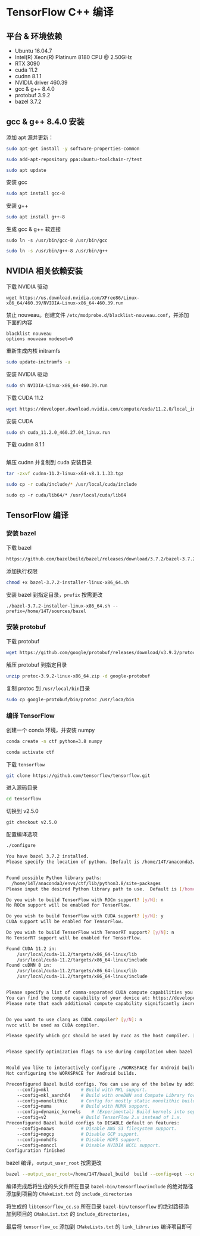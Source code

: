 # TensorFlow C++ 编译

## 平台 & 环境依赖

- Ubuntu 16.04.7
- Intel(R) Xeon(R) Platinum 8180 CPU @ 2.50GHz
- RTX 3090
- cuda 11.2
- cudnn 8.1.1
- NVIDIA driver 460.39
- gcc & g++ 8.4.0
- protobuf 3.9.2
- bazel 3.7.2

## gcc & g++ 8.4.0 安装

添加 apt 源并更新：

```bash
sudo apt-get install -y software-properties-common
```

```bash
sudo add-apt-repository ppa:ubuntu-toolchain-r/test
```

```bash
sudo apt update
```

安装 gcc

```bash
sudo apt install gcc-8
```

安装 g++

```bash
sudo apt install g++-8
```

生成 gcc & g++ 软连接

```
sudo ln -s /usr/bin/gcc-8 /usr/bin/gcc
```

```bash
sudo ln -s /usr/bin/g++-8 /usr/bin/g++
```

## NVIDIA 相关依赖安装

下载 NVIDIA 驱动

```
wget https://us.download.nvidia.com/XFree86/Linux-x86_64/460.39/NVIDIA-Linux-x86_64-460.39.run
```

禁止 nouveau。创建文件 `/etc/modprobe.d/blacklist-nouveau.conf`，并添加下面的内容

```
blacklist nouveau
options nouveau modeset=0
```

重新生成内核 initramfs

```bash
sudo update-initramfs -u
```

安装 NVIDIA 驱动

```bash
sudo sh NVIDIA-Linux-x86_64-460.39.run
```

下载 CUDA 11.2

```bash
wget https://developer.download.nvidia.com/compute/cuda/11.2.0/local_installers/cuda_11.2.0_460.27.04_linux.run
```

安装 CUDA

```bash
sudo sh cuda_11.2.0_460.27.04_linux.run
```

下载 cudnn 8.1.1

```
```

解压 cudnn 并复制到 cuda 安装目录

```bash
tar -zxvf cudnn-11.2-linux-x64-v8.1.1.33.tgz
```

```bash
sudo cp -r cuda/include/* /usr/local/cuda/include
```

```
sudo cp -r cuda/lib64/* /usr/local/cuda/lib64
```

## TensorFlow 编译

### 安装 bazel

下载 bazel

```bash
https://github.com/bazelbuild/bazel/releases/download/3.7.2/bazel-3.7.2-installer-linux-x86_64.sh
```

添加执行权限

```bash
chmod +x bazel-3.7.2-installer-linux-x86_64.sh
```

安装 bazel 到指定目录，`prefix` 按需更改

```
./bazel-3.7.2-installer-linux-x86_64.sh --prefix=/home/14T/sources/bazel
```

### 安装 protobuf

下载 protobuf

```bash
wget https://github.com/google/protobuf/releases/download/v3.9.2/protoc-3.9.2-linux-x86_64.zip
```

解压 protobuf 到指定目录

```bash
unzip protoc-3.9.2-linux-x86_64.zip -d google-protobuf
```

复制 protoc 到 `/usr/local/bin`目录

```bash
sudo cp google-protobuf/bin/protoc /usr/loca/bin
```

### 编译 TensorFlow

创建一个 conda 环境，并安装 numpy

```bash
conda create -n ctf python=3.8 numpy
```

```bash
conda activate ctf
```

下载 `tensorflow`

```bash
git clone https://github.com/tensorflow/tensorflow.git
```

进入源码目录

```bash
cd tensorflow
```

切换到 v2.5.0

```
git checkout v2.5.0
```

配置编译选项

```bash
./configure
```

```bash
You have bazel 3.7.2 installed.
Please specify the location of python. [Default is /home/14T/anaconda3/envs/ctf/bin/python3]: 


Found possible Python library paths:
  /home/14T/anaconda3/envs/ctf/lib/python3.8/site-packages
Please input the desired Python library path to use.  Default is [/home/14T/anaconda3/envs/ctf/lib/python3.8/site-packages]

Do you wish to build TensorFlow with ROCm support? [y/N]: n
No ROCm support will be enabled for TensorFlow.

Do you wish to build TensorFlow with CUDA support? [y/N]: y
CUDA support will be enabled for TensorFlow.

Do you wish to build TensorFlow with TensorRT support? [y/N]: n
No TensorRT support will be enabled for TensorFlow.

Found CUDA 11.2 in:
    /usr/local/cuda-11.2/targets/x86_64-linux/lib
    /usr/local/cuda-11.2/targets/x86_64-linux/include
Found cuDNN 8 in:
    /usr/local/cuda-11.2/targets/x86_64-linux/lib
    /usr/local/cuda-11.2/targets/x86_64-linux/include


Please specify a list of comma-separated CUDA compute capabilities you want to build with.
You can find the compute capability of your device at: https://developer.nvidia.com/cuda-gpus. Each capability can be specified as "x.y" or "compute_xy" to include both virtual and binary GPU code, or as "sm_xy" to only include the binary code.
Please note that each additional compute capability significantly increases your build time and binary size, and that TensorFlow only supports compute capabilities >= 3.5 [Default is: 3.5,7.0]: 8.6


Do you want to use clang as CUDA compiler? [y/N]: n
nvcc will be used as CUDA compiler.

Please specify which gcc should be used by nvcc as the host compiler. [Default is /usr/bin/gcc]: 


Please specify optimization flags to use during compilation when bazel option "--config=opt" is specified [Default is -Wno-sign-compare]: 


Would you like to interactively configure ./WORKSPACE for Android builds? [y/N]: n
Not configuring the WORKSPACE for Android builds.

Preconfigured Bazel build configs. You can use any of the below by adding "--config=<>" to your build command. See .bazelrc for more details.
	--config=mkl         	# Build with MKL support.
	--config=mkl_aarch64 	# Build with oneDNN and Compute Library for the Arm Architecture (ACL).
	--config=monolithic  	# Config for mostly static monolithic build.
	--config=numa        	# Build with NUMA support.
	--config=dynamic_kernels	# (Experimental) Build kernels into separate shared objects.
	--config=v2          	# Build TensorFlow 2.x instead of 1.x.
Preconfigured Bazel build configs to DISABLE default on features:
	--config=noaws       	# Disable AWS S3 filesystem support.
	--config=nogcp       	# Disable GCP support.
	--config=nohdfs      	# Disable HDFS support.
	--config=nonccl      	# Disable NVIDIA NCCL support.
Configuration finished
```

bazel 编译，`output_user_root` 按需更改

```bash
bazel --output_user_root=/home/14T/bazel_build  build --config=opt --config=monolithic --config=cuda //tensorflow:libtensorflow_cc.so //tensorflow:install_headers
```

编译完成后将生成的头文件所在目录 `bazel-bin/tensorflow/include` 的绝对路径添加到项目的 `CMakeList.txt` 的 `include_directories`

将生成的 `libtensorflow_cc.so` 所在目录 `bazel-bin/tensorflow` 的绝对路径添加到项目的 `CMakeList.txt` 的 `include_directories`，

最后将 `tensorflow_cc` 添加到 `CMakeLists.txt` 的 `link_libraries` 编译项目即可
